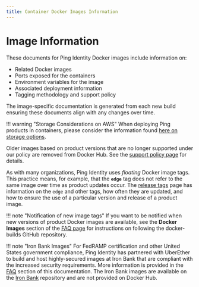 ```yaml
---
title: Container Docker Images Information
---
```

# Image Information

These documents for Ping Identity Docker images include information on:

* Related Docker images
* Ports exposed for the containers
* Environment variables for the image
* Associated deployment information
* Tagging methodology and support policy

The image-specific documentation is generated from each new build ensuring these documents align with any changes over time.

!!! warning "Storage Considerations on AWS"
    When deploying Ping products in containers, please consider the information found [here on storage options](../reference/awsStorage.md).

Older images based on product versions that are no longer supported under our policy are removed from Docker Hub.  See the [support policy page](./imageSupport.md) for details.

As with many organizations, Ping Identity uses _floating_ Docker image tags. This practice means, for example, that the **`edge`** tag does not refer to the same image over time as product updates occur. The [release tags](./releaseTags.md) page has information on the `edge` and other tags, how often they are updated, and how to ensure the use of a particular version and release of a product image.

!!! note "Notification of new image tags"
    If you want to be notified when new versions of product Docker images are available, see the **Docker Images** section of the [FAQ page](../reference/faqs.md) for instructions on following the docker-builds GitHub repository.

!!! note "Iron Bank Images"
    For FedRAMP certification and other United States government compliance, Ping Identity has partnered with UberEther to build and host highly-secured images at Iron Bank that are compliant with the increased security requirements.  More information is provided in the [FAQ](../reference/faqs.md) section of this documentation.  The Iron Bank images are available on the [Iron Bank](https://docs-ironbank.dso.mil/) repository and are not provided on Docker Hub.
